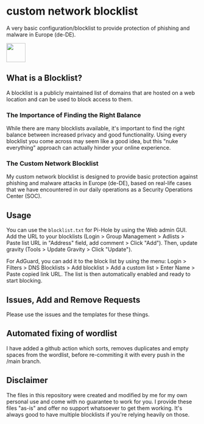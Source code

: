 # custom network blocklist

A very basic configuration/blocklist to provide protection of phishing and malware in Europe (de-DE).

<img src="https://i.imgur.com/ah8GB08.png" height="50px"/>

## What is a Blocklist?

A blocklist is a publicly maintained list of domains that are hosted on a web location and can be used to block access to them.

### The Importance of Finding the Right Balance

While there are many blocklists available, it's important to find the right balance between increased privacy and good functionality. Using every blocklist you come across may seem like a good idea, but this "nuke everything" approach can actually hinder your online experience.

### The Custom Network Blocklist

My custom network blocklist is designed to provide basic protection against phishing and malware attacks in Europe (de-DE), based on real-life cases that we have encountered in our daily operations as a Security Operations Center (SOC).

## Usage

You can use the `blocklist.txt` for Pi-Hole by using the Web admin GUI. Add the URL to your blocklists (Login > Group Management > Adlists > Paste list URL in "Address" field, add comment > Click "Add"). Then, update gravity (Tools > Update Gravity > Click "Update").

For AdGuard, you can add it to the block list by using the menu: Login > Filters > DNS Blocklists > Add blocklist > Add a custom list > Enter Name > Paste copied link URL. The list is then  automatically enabled and ready to start blocking.

## Issues, Add and Remove Requests

Please use the issues and the templates for these things.

## Automated fixing of wordlist

I have added a github action which sorts, removes duplicates and empty spaces from the wordlist, before re-commiting it with every push in the /main branch.

## Disclaimer
The files in this repository were created and modified by me for my own personal use and come with no guarantee to work for you. I provide these files "as-is" and offer no support whatsoever to get them working. It's always good to have multiple blocklists if you're relying heavily on those.
